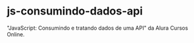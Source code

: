 # js-consumindo-dados-api
 "JavaScript: Consumindo e tratando dados de uma API" da Alura Cursos Online.
